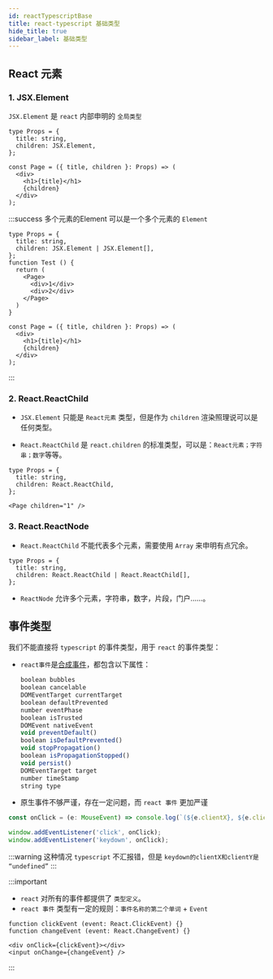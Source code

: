 ```yaml
---
id: reactTypescriptBase
title: react-typescript 基础类型
hide_title: true
sidebar_label: 基础类型
---
```


## React 元素

### 1. JSX.Element

`JSX.Element` 是 `react` 内部申明的 `全局类型`

```tsx
type Props = {
  title: string,
  children: JSX.Element,
};

const Page = ({ title, children }: Props) => (
  <div>
    <h1>{title}</h1>
    {children}
  </div>
);
```

:::success 多个元素的Element
可以是一个多个元素的 `Element`

```tsx {3,8,9}
type Props = {
  title: string,
  children: JSX.Element | JSX.Element[],
};
function Test () {
  return (
    <Page>
      <div>1</div>
      <div>2</div>
    </Page>
  )
}

const Page = ({ title, children }: Props) => (
  <div>
    <h1>{title}</h1>
    {children}
  </div>
);
```

:::

### 2. React.ReactChild

- `JSX.Element` 只能是 `React元素` 类型，但是作为 `children` 渲染照理说可以是任何类型。

- `React.ReactChild` 是 `react.children` 的标准类型，可以是：`React元素；字符串；数字`等等。

```tsx
type Props = {
  title: string,
  children: React.ReactChild,
};

<Page children="1" />
```

### 3. React.ReactNode

- `React.ReactChild` 不能代表多个元素，需要使用 `Array` 来申明有点冗余。

```tsx
type Props = {
  title: string,
  children: React.ReactChild | React.ReactChild[],
};
```

- `ReactNode` 允许多个元素，字符串，数字，片段，门户……。

## 事件类型

我们不能直接将 `typescript` 的事件类型，用于 `react` 的事件类型：

- `react事件`是[合成事件](https://zh-hans.reactjs.org/docs/events.html)，都包含以下属性：

  ```javascript
  boolean bubbles
  boolean cancelable
  DOMEventTarget currentTarget
  boolean defaultPrevented
  number eventPhase
  boolean isTrusted
  DOMEvent nativeEvent
  void preventDefault()
  boolean isDefaultPrevented()
  void stopPropagation()
  boolean isPropagationStopped()
  void persist()
  DOMEventTarget target
  number timeStamp
  string type
  ```

- 原生事件不够严谨，存在一定问题，而 `react 事件` 更加严谨

```javascript
const onClick = (e: MouseEvent) => console.log(`(${e.clientX}, ${e.clientY})`);

window.addEventListener('click', onClick);
window.addEventListener('keydown', onClick);
```

:::warning
这种情况 `typescript` 不汇报错，但是 `keydown的clientX和clientY是 “undefined”`
:::

:::important

- `react` 对所有的事件都提供了 `类型定义`。
- `react 事件` 类型有一定的规则：`事件名称的第二个单词` + `Event`

```tsx {1,2}
function clickEvent (event: React.ClickEvent) {}
function changeEvent (event: React.ChangeEvent) {}

<div onClick={clickEvent}></div>
<input onChange={changeEvent} />
```

:::